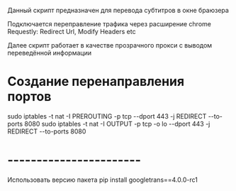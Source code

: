 Данный скрипт предназначен для перевода субтитров в окне браюзера

Подключается переправление трафика через расширение chrome
Requestly: Redirect Url, Modify Headers etc

Далее скрипт работает в качестве прозрачного прокси с выводом переведённой информации

# Создание перенаправления портов
sudo iptables -t nat -I PREROUTING -p tcp --dport 443 -j REDIRECT --to-ports 8080
sudo iptables -t nat -I OUTPUT -p tcp -o lo --dport 443 -j REDIRECT --to-ports 8080

# -----------------------
Использовать версию пакета
pip install googletrans==4.0.0-rc1